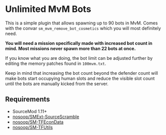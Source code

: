 # Unlimited MvM Bots

This is a simple plugin that allows spawning up to 90 bots in MvM. Comes with the convar `sm_mvm_remove_bot_cosmetics` which you will most definitely need.

**You will need a mission specifically made with increased bot count in mind. Most missions never spawn more than 22 bots at once.**

If you know what you are doing, the bot limit can be adjusted further by editing the memory patches found in `100mvm.txt`.

Keep in mind that increasing the bot count beyond the defender count will make bots start occupying human slots and reduce the visible slot count until the bots are manually kicked from the server.

## Requirements

* SourceMod 1.11+
* [nosoop/SMExt-SourceScramble](https://github.com/nosoop/SMExt-SourceScramble)
* [nosoop/SM-TFEconData](https://github.com/nosoop/SM-TFEconData)
* [nosoop/SM-TFUtils](https://github.com/nosoop/SM-TFUtils)